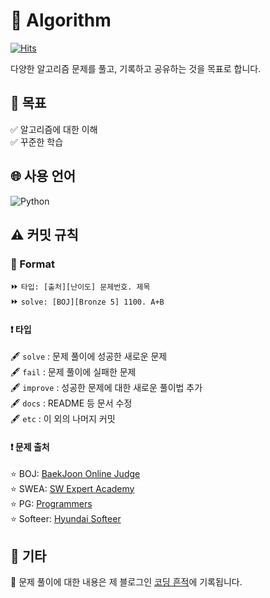 # 🧠 Algorithm

[![Hits](https://hits.seeyoufarm.com/api/count/incr/badge.svg?url=https%3A%2F%2Fgithub.com%2Flunamundus%2Falgorithm.git&count_bg=%2300A0FF&title_bg=%23555555&icon=github.svg&icon_color=%23E7E7E7&title=algorithm&edge_flat=true)](https://hits.seeyoufarm.com)

다양한 알고리즘 문제를 풀고, 기록하고 공유하는 것을 목표로 합니다.

## 👊 목표

✅ 알고리즘에 대한 이해  
✅ 꾸준한 학습

## 🌐 사용 언어

![Python](https://img.shields.io/badge/-Python-3776AB?style=for-the-badge&logo=Python&logoColor=white)

## ⚠️ 커밋 규칙

### 📝 Format

⏩ `타입: [출처][난이도] 문제번호. 제목`  
⏩ `solve: [BOJ][Bronze 5] 1100. A+B`

#### ❗ 타입

🖋️ `solve` : 문제 풀이에 성공한 새로운 문제  
🖋️ `fail` : 문제 풀이에 실패한 문제  
🖋️ `improve` : 성공한 문제에 대한 새로운 풀이법 추가  
🖋️ `docs` : README 등 문서 수정  
🖋️ `etc` : 이 외의 나머지 커밋

#### ❗ 문제 출처

⭐ BOJ: [BaekJoon Online Judge](https://www.acmicpc.net/)  
⭐ SWEA: [SW Expert Academy](https://swexpertacademy.com/main/main.do)  
⭐ PG: [Programmers](https://school.programmers.co.kr/learn/challenges?order=recent)  
⭐ Softeer: [Hyundai Softeer](https://softeer.ai/practice)

## 📘 기타

📘 문제 풀이에 대한 내용은 제 블로그인 [코딩 흔적](https://luna-devstory.tistory.com/)에 기록됩니다.
